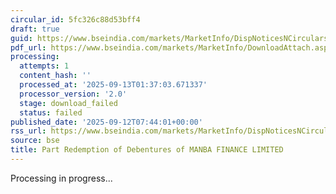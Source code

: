 ```yaml
---
circular_id: 5fc326c88d53bff4
draft: true
guid: https://www.bseindia.com/markets/MarketInfo/DispNoticesNCirculars.aspx?Noticeid={22F45506-642E-4D28-B8E5-9AA9FB364D75}&noticeno=20250912-26&dt=09/12/2025&icount=26&totcount=103&flag=0
pdf_url: https://www.bseindia.com/markets/MarketInfo/DownloadAttach.aspx?id=20250912-26&attachedId=
processing:
  attempts: 1
  content_hash: ''
  processed_at: '2025-09-13T01:37:03.671337'
  processor_version: '2.0'
  stage: download_failed
  status: failed
published_date: '2025-09-12T07:44:01+00:00'
rss_url: https://www.bseindia.com/markets/MarketInfo/DispNoticesNCirculars.aspx?Noticeid={22F45506-642E-4D28-B8E5-9AA9FB364D75}&noticeno=20250912-26&dt=09/12/2025&icount=26&totcount=103&flag=0
source: bse
title: Part Redemption of Debentures of MANBA FINANCE LIMITED
---
```


Processing in progress...